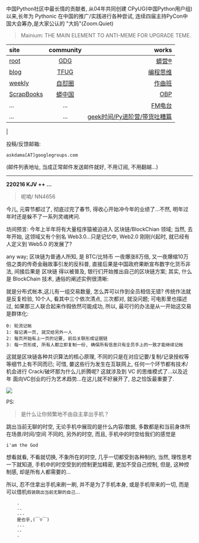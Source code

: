 中国Python社区中最长情的贡献者, 从04年共同创建 CPyUG(中国Python用户组)以来,长年为 Pythonic 在中国的推广/实践进行各种尝试, 连续四届主持PyCon中国大会筹办,是大家公认的 "大妈"(Zoom.Quiet)

> Mainium: THE MAIN ELEMENT TO ANTI-MEME FOR UPGRADE TEME.

| site | community | works |
| :-----| :----: | ----: |
| [root](http://zoomquiet.io/) | [GDG](https://blog.zhgdg.org/) | [蟒营®](https://doc.101.camp/) |
| [blog](https://blog.zoomquiet.io/pages/zoomquiet.html) | [TFUG](http://zh.tfug.world/) | [编程思维](https://py.101.camp/) |
| [weekly](http://weekly.pychina.org/) | [自怼圈](https://du.101.camp/) | [作曲班](https://mu.101.camp/) |
| [ScrapBooks](https://zoomquiet.io/collection.html) | [蟒中国](https://pychina.org/) | [OBP](https://zoomquiet.io/obp/index.html) |
| ... | ... | [FM电台](https://fm.101.camp/) |
| ... | ... | [geek时间/Py进阶营/带货吐糟篇](https://fm.101.camp/2020/geek2py-dama.html) 
 |


投稿/反馈邮箱:

    askdama[AT]googlegroups.com

(邮件列表地址, 
当成正常邮件发送邮件就好, 不用订阅, 不用翻越...)



---------------------------------------------------
**220216 KJV ++ ...**


> 呢喃/ NN4656




今儿, 元霄节都过了, 彻底过完了春节, 得收心开始冲今年的业绩了...不然, 明年过年时还是躲不了一系列灵魂拷问.

坊间预言: 今年上半年将有大量程序猿被迫进入 区块链/BlockChian 领域; 当然, 去年开始, 这领域又有个别名 Web3.0...只是记忆中, Web2.0 刚刚兴起时, 就已经有人定义到 Web5.0 的发展了?

any way; 区块链为普通人所知, 是 BTC/比特币 一夜爆涨8万倍, 又一夜爆缩10万倍之类的传奇金融故事引发的反科普, 直接后果是中国政府果断宣布数字化货币非法, 间接后果是 区块链 得以被普及, 银行们开始推出自己的区块链方案;
其实, 什么是 BlockChain 技术, 通俗的阐述实例很清晰:

就是分布式帐本,这儿有一组交易数量, 怎么弄可以作到全员相信无错? 传统作法就是反复检验, 10个人, 看其中三个依次清点, 三次都对, 就没问题; 可电影里也描述过, 如果那三人联合起来作徦依然可能成功, 所以, 最可行的办法是从一开始这交易是群体化:

    0: 轮流记帐
    1: 每记满一页, 就交给另外一人
    2: 每页开始有上一页的记要, 前后关联形成证据链
    3: 每一页形成, 所有人都立即复制一份, 确保所有信息只有全员手上的一致才能继续记帐

这就是区块链各种共识算法的核心原理, 不同的只是在对应记要/复制/记录授权等等细节上有不同而已;
可惜, 嘦这些行为发生在互联网上, 任何一个环节都有技术/机会进行 Crack/破坏那为什么儿折腾呢? 这就涉及到 VC 的思维模式了...以及近年 面向VC创业的行为艺术趋势...在这儿就不好展开了, 总之恰饭最重要了.​


![](https://ipic.zoomquiet.top/2022-02-15-zq42-today-card-2202.016.jpeg)








PS:
> 是什么让你频繁地不由自主拿出手机？

跳出当前无聊的时空,
无论手机中展现的是什么内容/数据,
多数都是和当前身体所在场景/时间/空间 不同的,
另外的时空,
而且, 手机中的时空给我们的感觉是

    i'am the God

想看就看, 不看就切换,
不象所在的时空, 几乎一切都受到各种制约,
当然,
理性思考一下就知道,
手机中的时空受到的控制更加精密, 更加不受自己控制,
但是, 这种控制感,
却是所有人都需要的...

所以, 
忍不住拿出手机来刷一刷,
并不是为了手机本身, 或是手机带来的一切,
而是可以借机`假装跳出当前无聊的自己`...



```
    .
    ..
    ...
    是也乎,(￣▽￣)
    ...
    ..
    .
```



